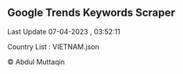 

## Google Trends Keywords Scraper 
 
Last Update 07-04-2023 , 03:52:11

Country List :
VIETNAM.json



© Abdul Muttaqin 

